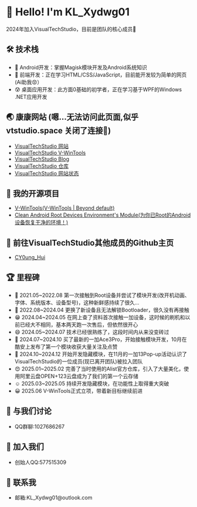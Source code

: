 <!DOCTYPE html>
<html lang="zh-CN">

<head>
  <meta charset="UTF-8">
</head>

<body>
  <div class="section">
    <h1>👋 Hello! I'm KL_Xydwg01</h1>
    <p>2024年加入VisualTechStudio，目前是团队的核心成员🤗</p >
  </div>

  <div class="section">
    <h2>🛠️ 技术栈</h2>
    <ul>
      <li>🥳 Android开发：掌握Magisk模块开发及Android系统知识</li>
      <li>😬 前端开发：正在学习HTML/CSS/JavaScript，目前能开发较为简单的网页(Ai助我😡）</del></li>
      <li>😰 桌面应用开发：此方面0基础的初学者，正在学习基于WPF的Windows .NET应用开发</li>
    </ul>
  </div>

   <div class="section">
    <h2>🌏 康康网站 (嗯…无法访问此页面,似乎 vtstudio.space 关闭了连接🤡)</h2>
    <ul>
      <li>
        <a href=" ">VisualTechStudio 网站 </a >
      </li>
      <li>
        <a href="https://V-WinTools.VTStudio.space">VisualTechStudio V-WinTools </a >
      </li>
      <li>
        <a href="https://home.VTStudio.space">VisualTechStudio Blog </a >
      </li>
      <li>
        <a href="https://cloud.VTStudio.space">VisualTechStudio 仓库 </a >
      </li>
       <li>
        <a href="https://status.VTStudio.space">VisualTechStudio 网站状态 </a >
      </li>
    </ul>
  </div>

  <div class="section">
    <h2>🌟 我的开源项目</h2>
    <ul>
      <li>
        <a href="https://github.com/KLXydwg01/V-WinTools">V-WinTools(V-WinTools | Beyond default)</a >
      </li>
      <li>
        <a href="https://github.com/KLXydwg01/Clean-AndroidRootDevices-Environment-s-Module">Clean Android Root Devices Environment's Module(为你已Root的Android设备恢复干净的环境！)</a >
     </li>
    </ul>
  </div>

   <div class="section">
    <h2>🔞 前往VisualTechStudio其他成员的Github主页</h2>
    <ul>
      <li>
        <a href="https://github.com/CY0ungHui">CY0ung_Hui</a >
      </li>
    </ul>
  </div>

  <div class="section">
    <h2>🏆 里程碑</h2>
    <ul>
      <li>🫢 2021.05~2022.08 第一次接触到Root设备并尝试了模块开发(改开机动画、字体、系统版本、设备型号)，这种新鲜感持续了很久...</li>
      <li>🥲 2022.08~2024.04 更换了新设备且无法解锁Bootloader，很久没有再接触</li>
      <li>😁 2024.04~2024.05 在网上查了资料首次接触一加设备，这时候的刷机和以前已经大不相同，基本两天跑一次售后，但依然很开心</li>
      <li>😄 2024.05~2024.07 技术已经很熟练了，这段时间内从来没变砖过</li>
      <li>🤗 2024.07~2024.10 买了最新的一加Ace3Pro，开始接触模块开发，10月在酷安上发布了第一个模块收获大量关注及点赞</li>
      <li>🤔 2024.10~2024.12 开始开发隐藏模块，在11月的一加13Pop-up活动认识了VisualTechStudio的一位成员(现已离开团队)被拉入团队</li>
      <li>😍 2025.01~2025.02 完善了当时使用的Alist官方仓库，引入了大量美化，使用阿里云盘OPEN+123云盘成为了我们的第一个云存储 </del></li>
      <li>☺️ 2025.03~2025.05 持续开发隐藏模块，在功能性上取得重大突破</li>
      <li>😀 2025.06 V-WinTools正式立项，带着新目标继续前进</li>
    </ul>
  </div>

  <div class="section">
    <h2>💬 与我们讨论</h2>
    <ul>
      <li>QQ群聊:1027686267</li>
    </ul>
  </div>

  <div class="section">
    <h2>👥 加入我们</h2>
    <ul>
      <li>创始人QQ:577515309</li>
    </ul>
  </div>

 <div class="section">
    <h2>📮 联系我</h2>
    <ul>
      <li>邮箱:KL_Xydwg01@outlook.com</li>
   </ul>
</body>

</html>
